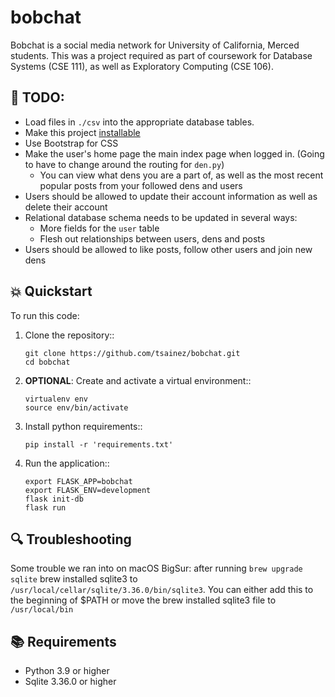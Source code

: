 # bobchat

Bobchat is a social media network for University of California, Merced students.
This was a project required as part of coursework for Database Systems (CSE 111), as well as Exploratory Computing (CSE 106).

## 📝 TODO:

- Load files in `./csv` into the appropriate database tables.
- Make this project [installable](https://flask.palletsprojects.com/en/2.0.x/tutorial/install/)
- Use Bootstrap for CSS
- Make the user's home page the main index page when logged in. (Going to have to change around the routing for `den.py`)
  - You can view what dens you are a part of, as well as the most recent popular posts from your followed dens and users
- Users should be allowed to update their account information as well as delete their account
- Relational database schema needs to be updated in several ways:
  - More fields for the `user` table
  - Flesh out relationships between users, dens and posts
- Users should be allowed to like posts, follow other users and join new dens

## 💥 Quickstart

To run this code:

1. Clone the repository::

   ```
   git clone https://github.com/tsainez/bobchat.git
   cd bobchat
   ```

2. **OPTIONAL**: Create and activate a virtual environment::

   ```
   virtualenv env
   source env/bin/activate
   ```

3. Install python requirements::

   ```
   pip install -r 'requirements.txt'
   ```

4. Run the application::

   ```
   export FLASK_APP=bobchat
   export FLASK_ENV=development
   flask init-db
   flask run
   ```

## 🔍 Troubleshooting

Some trouble we ran into on macOS BigSur: after running `brew upgrade sqlite` brew installed sqlite3 to `/usr/local/cellar/sqlite/3.36.0/bin/sqlite3`. You can either add this to the beginning of $PATH or move the brew installed sqlite3 file to `/usr/local/bin`

## 📚 Requirements

- Python 3.9 or higher
- Sqlite 3.36.0 or higher
